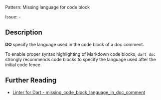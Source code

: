 Pattern: Missing language for code block

Issue: -

## Description

**DO** specify the language used in the code block of a doc comment.

To enable proper syntax highlighting of Markdown code blocks, `dart doc` strongly recommends code blocks to specify the language used after the initial code fence.

## Further Reading

* [Linter for Dart - missing_code_block_language_in_doc_comment](https://dart.dev/tools/linter-rules/missing_code_block_language_in_doc_comment)